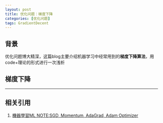 ```yaml
---
layout: post
title: 优化问题：梯度下降
categories: [优化问题]
tags: GradientDecent
---
```


## 背景

优化问题博大精深，这篇blog主要介绍机器学习中经常用到的**梯度下降算法**，用code+理论的形式进行一次浅析

## 梯度下降


---
## 相关引用
1. [機器學習ML NOTE:SGD, Momentum, AdaGrad, Adam Optimizer](https://medium.com/%E9%9B%9E%E9%9B%9E%E8%88%87%E5%85%94%E5%85%94%E7%9A%84%E5%B7%A5%E7%A8%8B%E4%B8%96%E7%95%8C/%E6%A9%9F%E5%99%A8%E5%AD%B8%E7%BF%92ml-note-sgd-momentum-adagrad-adam-optimizer-f20568c968db)